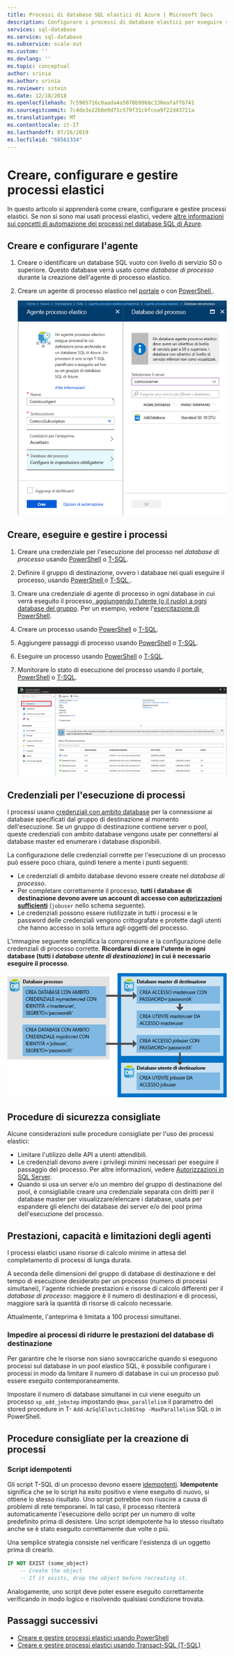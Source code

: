 ```yaml
---
title: Processi di database SQL elastici di Azure | Microsoft Docs
description: Configurare i processi di database elastici per eseguire script Transact-SQL (T-SQL) in un set di uno o più database SQL di Azure
services: sql-database
ms.service: sql-database
ms.subservice: scale-out
ms.custom: ''
ms.devlang: ''
ms.topic: conceptual
author: srinia
ms.author: srinia
ms.reviewer: sstein
ms.date: 12/18/2018
ms.openlocfilehash: 7c5905716c0aada4a5070b9968c330eafaffb741
ms.sourcegitcommit: 7c4de3e22b8e9d71c579f31cbfcea9f22d43721a
ms.translationtype: MT
ms.contentlocale: it-IT
ms.lasthandoff: 07/26/2019
ms.locfileid: "68561334"
---
```

# <a name="create-configure-and-manage-elastic-jobs"></a>Creare, configurare e gestire processi elastici

In questo articolo si apprenderà come creare, configurare e gestire processi elastici. Se non si sono mai usati processi elastici, vedere [altre informazioni sui concetti di automazione dei processi nel database SQL di Azure](sql-database-job-automation-overview.md).

## <a name="create-and-configure-the-agent"></a>Creare e configurare l'agente

1. Creare o identificare un database SQL vuoto con livello di servizio S0 o superiore. Questo database verrà usato come *database di processo* durante la creazione dell'agente di processo elastico.
2. Creare un agente di processo elastico nel [portale](https://portal.azure.com/#create/Microsoft.SQLElasticJobAgent) o con [PowerShell ](elastic-jobs-powershell.md#create-the-elastic-job-agent).

   ![Creazione dell'agente di processo elastico](media/elastic-jobs-overview/create-elastic-job-agent.png)

## <a name="create-run-and-manage-jobs"></a>Creare, eseguire e gestire i processi

1. Creare una credenziale per l'esecuzione del processo nel *database di processo* usando [PowerShell](elastic-jobs-powershell.md#create-job-credentials-so-that-jobs-can-execute-scripts-on-its-targets) o [T-SQL](elastic-jobs-tsql.md#create-a-credential-for-job-execution).
2. Definire il gruppo di destinazione, ovvero i database nei quali eseguire il processo, usando [PowerShell ](elastic-jobs-powershell.md#define-the-target-databases-you-want-to-run-the-job-against)o [T-SQL ](elastic-jobs-tsql.md#create-a-target-group-servers).
3. Creare una credenziale di agente di processo in ogni database in cui verrà eseguito il processo[, aggiungendo l'utente (o il ruolo) a ogni database del gruppo](sql-database-control-access.md). Per un esempio, vedere l'[esercitazione di PowerShell](elastic-jobs-powershell.md#create-job-credentials-so-that-jobs-can-execute-scripts-on-its-targets).
4. Creare un processo usando [PowerShell](elastic-jobs-powershell.md#create-a-job) o [T-SQL](elastic-jobs-tsql.md#deploy-new-schema-to-many-databases).
5. Aggiungere passaggi di processo usando [PowerShell](elastic-jobs-powershell.md#create-a-job-step) o [T-SQL](elastic-jobs-tsql.md#deploy-new-schema-to-many-databases).
6. Eseguire un processo usando [PowerShell](elastic-jobs-powershell.md#run-the-job) o [T-SQL](elastic-jobs-tsql.md#begin-ad-hoc-execution-of-a-job).
7. Monitorare lo stato di esecuzione del processo usando il portale, [PowerShell](elastic-jobs-powershell.md#monitor-status-of-job-executions) o [T-SQL](elastic-jobs-tsql.md#monitor-job-execution-status).

   ![Portale](media/elastic-jobs-overview/elastic-job-executions-overview.png)

## <a name="credentials-for-running-jobs"></a>Credenziali per l'esecuzione di processi

I processi usano [credenziali con ambito database](/sql/t-sql/statements/create-database-scoped-credential-transact-sql) per la connessione ai database specificati dal gruppo di destinazione al momento dell'esecuzione. Se un gruppo di destinazione contiene server o pool, queste credenziali con ambito database vengono usate per connettersi al database master ed enumerare i database disponibili.

La configurazione delle credenziali corrette per l'esecuzione di un processo può essere poco chiara, quindi tenere a mente i punti seguenti:

- Le credenziali di ambito database devono essere create nel *database di processo*.
- Per completare correttamente il processo, **tutti i database di destinazione devono avere un account di accesso con [autorizzazioni sufficienti](https://docs.microsoft.com/sql/relational-databases/security/permissions-database-engine)** (`jobuser` nello schema seguente).
- Le credenziali possono essere riutilizzate in tutti i processi e le password delle credenziali vengono crittografate e protette dagli utenti che hanno accesso in sola lettura agli oggetti del processo.

L'immagine seguente semplifica la comprensione e la configurazione delle credenziali di processo corrette. **Ricordarsi di creare l'utente in ogni database (tutti i *database utente di destinazione*) in cui è necessario eseguire il processo**.

![Credenziali dei processi elastici](media/elastic-jobs-overview/job-credentials.png)

## <a name="security-best-practices"></a>Procedure di sicurezza consigliate

Alcune considerazioni sulle procedure consigliate per l'uso dei processi elastici:

- Limitare l'utilizzo delle API a utenti attendibili.
- Le credenziali devono avere i privilegi minimi necessari per eseguire il passaggio del processo. Per altre informazioni, vedere [Autorizzazioni in SQL Server](https://docs.microsoft.com/dotnet/framework/data/adonet/sql/authorization-and-permissions-in-sql-server).
- Quando si usa un server e/o un membro del gruppo di destinazione del pool, è consigliabile creare una credenziale separata con diritti per il database master per visualizzare/elencare i database, usata per espandere gli elenchi dei database dei server e/o dei pool prima dell'esecuzione del processo.

## <a name="agent-performance-capacity-and-limitations"></a>Prestazioni, capacità e limitazioni degli agenti

I processi elastici usano risorse di calcolo minime in attesa del completamento di processi di lunga durata.

A seconda delle dimensioni del gruppo di database di destinazione e del tempo di esecuzione desiderato per un processo (numero di processi simultanei), l'agente richiede prestazioni e risorse di calcolo differenti per il *database di processo*: maggiore è il numero di destinazioni e di processi, maggiore sarà la quantità di risorse di calcolo necessarie.

Attualmente, l'anteprima è limitata a 100 processi simultanei.

### <a name="prevent-jobs-from-reducing-target-database-performance"></a>Impedire ai processi di ridurre le prestazioni del database di destinazione

Per garantire che le risorse non siano sovraccariche quando si eseguono processi sul database in un pool elastico SQL, è possibile configurare i processi in modo da limitare il numero di database in cui un processo può essere eseguito contemporaneamente.

Impostare il numero di database simultanei in cui viene eseguito un processo `sp_add_jobstep` impostando `@max_parallelism` il parametro del stored procedure in T- `Add-AzSqlElasticJobStep -MaxParallelism` SQL o in PowerShell.

## <a name="best-practices-for-creating-jobs"></a>Procedure consigliate per la creazione di processi

### <a name="idempotent-scripts"></a>Script idempotenti
Gli script T-SQL di un processo devono essere [idempotenti](https://en.wikipedia.org/wiki/Idempotence). **Idempotente** significa che se lo script ha esito positivo e viene eseguito di nuovo, si ottiene lo stesso risultato. Uno script potrebbe non riuscire a causa di problemi di rete temporanei. In tal caso, il processo ritenterà automaticamente l'esecuzione dello script per un numero di volte predefinito prima di desistere. Uno script idempotente ha lo stesso risultato anche se è stato eseguito correttamente due volte o più.

Una semplice strategia consiste nel verificare l'esistenza di un oggetto prima di crearlo.


```sql
IF NOT EXIST (some_object)
    -- Create the object
    -- If it exists, drop the object before recreating it.
```

Analogamente, uno script deve poter essere eseguito correttamente verificando in modo logico e risolvendo qualsiasi condizione trovata.



## <a name="next-steps"></a>Passaggi successivi

- [Creare e gestire processi elastici usando PowerShell](elastic-jobs-powershell.md)
- [Creare e gestire processi elastici usando Transact-SQL (T-SQL)](elastic-jobs-tsql.md)
